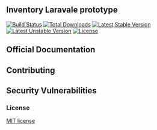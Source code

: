 ## Inventory Laravale prototype

[![Build Status](https://travis-ci.org/)](https://travis-ci.org/)
[![Total Downloads](https://poser.pugx.org/)](https://packagist.org/packages/)
[![Latest Stable Version](https://poser.pugx.org/)](https://packagist.org/packages/)
[![Latest Unstable Version](https://poser.pugx.org/laravel/)](https://packagist.org/)
[![License](https://poser.pugx.org/laravel/)](https://packagist.org/)


## Official Documentation



## Contributing


## Security Vulnerabilities


### License

[MIT license](http://opensource.org/licenses/MIT)
